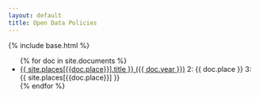 ```yaml
---
layout: default
title: Open Data Policies
---
```


{% include base.html %}
<ul>
{% for doc in site.documents %}
  <li>
    <!--<a href="{{ base }}{{ doc.permalink }}">{{ doc.title }}</a>-->
    <a href="{{ doc.url }}">{{ site.places[{{doc.place}}].title }} ({{ doc.year }})</a>
    2: {{ doc.place }}
    3: {{ site.places[{{doc.place}}] }}
  </li>
{% endfor %}
</ul>
